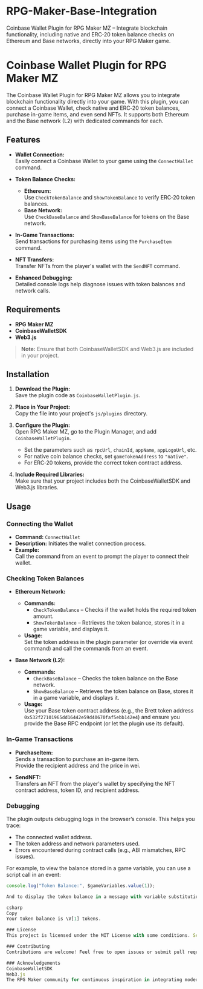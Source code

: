 # RPG-Maker-Base-Integration
Coinbase Wallet Plugin for RPG Maker MZ – Integrate blockchain functionality, including native and ERC‑20 token balance checks on Ethereum and Base networks, directly into your RPG Maker game.

# Coinbase Wallet Plugin for RPG Maker MZ

The Coinbase Wallet Plugin for RPG Maker MZ allows you to integrate blockchain functionality directly into your game. With this plugin, you can connect a Coinbase Wallet, check native and ERC‑20 token balances, purchase in-game items, and even send NFTs. It supports both Ethereum and the Base network (L2) with dedicated commands for each.

## Features

- **Wallet Connection:**  
  Easily connect a Coinbase Wallet to your game using the `ConnectWallet` command.

- **Token Balance Checks:**  
  - **Ethereum:**  
    Use `CheckTokenBalance` and `ShowTokenBalance` to verify ERC‑20 token balances.
  - **Base Network:**  
    Use `CheckBaseBalance` and `ShowBaseBalance` for tokens on the Base network.

- **In-Game Transactions:**  
  Send transactions for purchasing items using the `PurchaseItem` command.

- **NFT Transfers:**  
  Transfer NFTs from the player's wallet with the `SendNFT` command.

- **Enhanced Debugging:**  
  Detailed console logs help diagnose issues with token balances and network calls.

## Requirements

- **RPG Maker MZ**
- **CoinbaseWalletSDK**
- **Web3.js**

> **Note:** Ensure that both CoinbaseWalletSDK and Web3.js are included in your project.

## Installation

1. **Download the Plugin:**  
   Save the plugin code as `CoinbaseWalletPlugin.js`.

2. **Place in Your Project:**  
   Copy the file into your project's `js/plugins` directory.

3. **Configure the Plugin:**  
   Open RPG Maker MZ, go to the Plugin Manager, and add `CoinbaseWalletPlugin`.
   - Set the parameters such as `rpcUrl`, `chainId`, `appName`, `appLogoUrl`, etc.
   - For native coin balance checks, set `gameTokenAddress` to `"native"`.
   - For ERC‑20 tokens, provide the correct token contract address.

4. **Include Required Libraries:**  
   Make sure that your project includes both the CoinbaseWalletSDK and Web3.js libraries.

## Usage

### Connecting the Wallet

- **Command:** `ConnectWallet`
- **Description:** Initiates the wallet connection process.
- **Example:**  
  Call the command from an event to prompt the player to connect their wallet.

### Checking Token Balances

- **Ethereum Network:**  
  - **Commands:**  
    - `CheckTokenBalance` – Checks if the wallet holds the required token amount.
    - `ShowTokenBalance` – Retrieves the token balance, stores it in a game variable, and displays it.
  - **Usage:**  
    Set the token address in the plugin parameter (or override via event command) and call the commands from an event.

- **Base Network (L2):**  
  - **Commands:**  
    - `CheckBaseBalance` – Checks the token balance on the Base network.
    - `ShowBaseBalance` – Retrieves the token balance on Base, stores it in a game variable, and displays it.
  - **Usage:**  
    Use your Base token contract address (e.g., the Brett token address `0x532f27101965dd16442e59d40670faf5ebb142e4`) and ensure you provide the Base RPC endpoint (or let the plugin use its default).

### In-Game Transactions

- **PurchaseItem:**  
  Sends a transaction to purchase an in-game item.  
  Provide the recipient address and the price in wei.

- **SendNFT:**  
  Transfers an NFT from the player's wallet by specifying the NFT contract address, token ID, and recipient address.

### Debugging

The plugin outputs debugging logs in the browser’s console. This helps you trace:
- The connected wallet address.
- The token address and network parameters used.
- Errors encountered during contract calls (e.g., ABI mismatches, RPC issues).

For example, to view the balance stored in a game variable, you can use a script call in an event:
```js
console.log("Token Balance:", $gameVariables.value(1));

And to display the token balance in a message with variable substitution, use RPG Maker’s escape code:

csharp
Copy
Your token balance is \V[1] tokens.

### License
This project is licensed under the MIT License with some conditions. See the LICENSE file for details.

### Contributing
Contributions are welcome! Feel free to open issues or submit pull requests to enhance functionality, fix bugs, or improve documentation.

### Acknowledgements
CoinbaseWalletSDK
Web3.js
The RPG Maker community for continuous inspiration in integrating modern technologies into game development.
